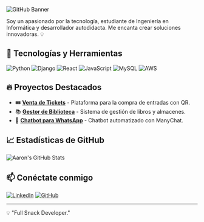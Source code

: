 ![GitHub Banner](https://hackernoon.com/images/f2px36fy.gif)

Soy un apasionado por la tecnología, estudiante de Ingeniería en Informática y desarrollador autodidacta. Me encanta crear soluciones innovadoras. 💡

## 🚀 Tecnologías y Herramientas

![Python](https://img.shields.io/badge/-Python-3776AB?style=flat&logo=python&logoColor=white)
![Django](https://img.shields.io/badge/-Django-092E20?style=flat&logo=django&logoColor=white)
![React](https://img.shields.io/badge/-React-61DAFB?style=flat&logo=react&logoColor=black)
![JavaScript](https://img.shields.io/badge/-JavaScript-F7DF1E?style=flat&logo=javascript&logoColor=black)
![MySQL](https://img.shields.io/badge/-MySQL-4479A1?style=flat&logo=mysql&logoColor=white)
![AWS](https://img.shields.io/badge/-AWS-232F3E?style=flat&logo=amazon-aws&logoColor=white)

## 🔥 Proyectos Destacados

- 🎟️ **[Venta de Tickets](https://github.com/AaronISV/ticketmaster)** - Plataforma para la compra de entradas con QR.
- 📚 **[Gestor de Biblioteca](https://github.com/AaronISV/library-manager)** - Sistema de gestión de libros y almacenes.
- 💬 **[Chatbot para WhatsApp](https://github.com/AaronISV/whatsapp-bot)** - Chatbot automatizado con ManyChat.

## 📈 Estadísticas de GitHub

![Aaron's GitHub Stats](https://github-readme-stats.vercel.app/api?username=AaronISV&show_icons=true&theme=radical)

## 📫 Conéctate conmigo

[![LinkedIn](https://img.shields.io/badge/-LinkedIn-0077B5?style=flat&logo=linkedin&logoColor=white)](https://linkedin.com/in/aarons-userdeveloper)
[![GitHub](https://img.shields.io/badge/-GitHub-181717?style=flat&logo=github&logoColor=white)](https://github.com/TheNewAarons/)

---
💡 "Full Snack Developer." 
